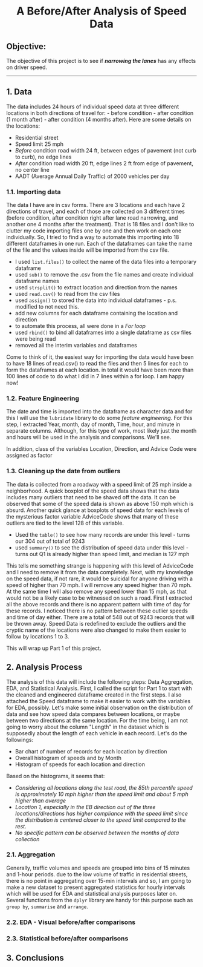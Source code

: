 <h1 style="text-align: center;">

A Before/After Analysis of Speed Data

</h1>

## Objective:

The objective of this project is to see if ***narrowing the lanes*** has any effects on driver speed.

------------------------------------------------------------------------

## 1. Data

The data includes 24 hours of individual speed data at three different locations in both directions of travel for: - before condition - after condition (1 month after) - after condition (4 months after). Here are some details on the locations:

-   Residential street
-   Speed limit 25 mph
-   *Before* condition road width 24 ft, between edges of pavement (not curb to curb), no edge lines
-   *After* condition road width 20 ft, edge lines 2 ft from edge of pavement, no center line
-   AADT (Average Annual Daily Traffic) of 2000 vehicles per day

### 1.1. Importing data

The data I have are in csv forms. There are 3 locations and each have 2 directions of travel, and each of those are collected on 3 different times (before condition, after condition right after lane road narrowing, and another one 4 months after the treatment). That is 18 files and I don't like to clutter my code importing files one by one and then work on each one individually. So, I tried to find a way to automate this importing into 18 different dataframes in one run. Each of the dataframes can take the name of the file and the values inside will be imported from the csv file.

-   I used `list.files()` to collect the name of the data files into a temporary dataframe
-   used `sub()` to remove the .csv from the file names and create individual dataframe names
-   used `strsplit()` to extract location and direction from the names
-   used `read.csv()` to read from the csv files
-   used `assign()` to stored the data into individual dataframes - p.s. modified to not need this.
-   add new columns for each dataframe containing the location and direction
-   to automate this process, all were done in a *For loop*
-   used `rbind()` to bind all dataframes into a single dataframe as csv files were being read
-   removed all the interim variables and dataframes

Come to think of it, the easiest way for importing the data would have been to have 18 lines of read.csv() to read the files and then 5 lines for each to form the dataframes at each location. in total it would have been more than 100 lines of code to do what I did in 7 lines within a for loop. I am happy now!

### 1.2. Feature Engineering

The date and time is imported into the dataframe as character data and for this I will use the `lubridate` library to do some *feature engineering*. For this step, I extracted Year, month, day of month, Time, hour, and minute in separate columns. Although, for this type of work, most likely just the month and hours will be used in the analysis and comparisons. We'll see.

In addition, class of the variables Location, Direction, and Advice Code were assigned as factor

### 1.3. Cleaning up the date from outliers

The data is collected from a roadway with a speed limit of 25 mph inside a neighborhood. A quick boxplot of the speed data shows that the data includes many outliers that need to be shaved off the data. It can be observed that some of the speed data is shown as above 150 mph which is absurd. Another quick glance at boxplots of speed data for each levels of the mysterious factor variable AdviceCode shows that many of these outliers are tied to the level 128 of this variable.

-   Used the `table()` to see how many records are under this level - turns our 304 out of total of 9243
-   used `summary()` to see the distribution of speed data under this level - turns out Q1 is already higher than speed limit, and median is 127 mph

This tells me something strange is happening with this level of AdviceCode and I need to remove it from the data completely. Next, with my knowledge on the speed data, if not rare, it would be suicidal for anyone driving with a speed of higher than 70 mph. I will remove any speed higher than 70 mph. At the same time I will also remove any speed lower than 15 mph, as that would not be a likely case to be witnessed on such a road. First I extracted all the above records and there is no apparent pattern with time of day for these records. I noticed there is no pattern between these outlier speeds and time of day either. There are a total of 548 out of 9243 records that will be thrown away. Speed Data is redefined to exclude the outliers and the cryptic name of the locations were also changed to make them easier to follow by locations 1 to 3.

This will wrap up Part 1 of this project.

## 2. Analysis Process

The analysis of this data will include the following steps: Data Aggregation, EDA, and Statistical Analysis. First, I called the script for Part 1 to start with the cleaned and engineered dataframe created in the first steps. I also attached the Speed dataframe to make it easier to work with the variables for EDA, possibly. Let's make some initial observation on the distribution of data and see how speed data compares between locations, or maybe between two directions at the same location. For the time being, I am not going to worry about the column "Length" in the dataset which is supposedly about the length of each vehicle in each record. Let's do the followings:

-   Bar chart of number of records for each location by direction
-   Overall histogram of speeds and by Month
-   Histogram of speeds for each location and direction

Based on the histograms, it seems that:

-   *Considering all locations along the test road, the 85th percentile speed is approximately 10 mph higher than the speed limit and about 5 mph higher than average*
-   *Location 1, especially in the EB direction out of the three locations/directions has higher compliance with the speed limit since the distribution is centered closer to the speed limit compared to the rest.*
-   *No specific pattern can be observed between the months of data collection*

### 2.1. Aggregation

Generally, traffic volumes and speeds are grouped into bins of 15 minutes and 1-hour periods. due to the low volume of traffic in residential streets, there is no point in aggregating over 15-min intervals and so, I am going to make a new dataset to present aggregated statistics for hourly intervals which will be used for EDA and statistical analysis purposes later on. Several functions from the `dplyr` library are handy for this purpose such as `group by`, `summarise` and `arrange`. 

### 2.2. EDA - Visual before/after comparisons

### 2.3. Statistical before/after comparisons

## 3. Conclusions
